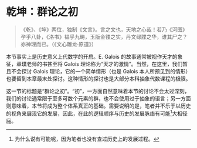 # 乾坤：群论之初

> 《乾》、《坤》两位，独制《文言》。言之文也，天地之心哉！若乃《河图》孕乎八卦，《洛书》韫乎九畴，玉版金镂之实，丹文绿牒之华，谁其尸之？亦神理而已。（《文心雕龙·原道》）

本节事实上是历史意义上代数学的开启。E. Galois 的故事通常被视作天才的象征，章璞老师的书甚至将 Galois 理论称为“天才的激情”。当然，在这里，我们暂且不会探讨 Galois 理论，它的一个简单情形（也是 Galois 本人所预见到的情形）也要留到本章最末处探讨。这种情形的探讨也是大部分本科抽象代数课程的极限。

这一节的标题是“群论之初”。“初”，一方面自然意味着本节的讨论不会太过深刻，我们的讨论通常限于至多可数个元素的群，也不会使用过于抽象的语言；另一方面则意味着，本节将成为整个体系真正的基础。需要说明的是，笔者并不乐于以历史的视角来展现它的发展，因此，在此的逻辑顺序与历史的发展脉络有可能[^1]大相径庭。

[^1]: 为什么说有可能呢，因为笔者也没有查过历史上的发展过程。
